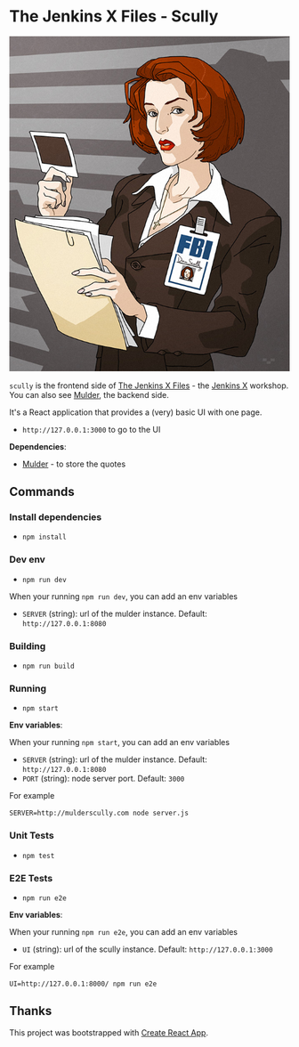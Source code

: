 # The Jenkins X Files - Scully

<div style="text-align:center"><img src ="doc/dana_scully.jpg" /></div>

`scully` is the frontend side of [The Jenkins X Files](https://the-jenkins-x-files.github.io/) - the [Jenkins X](https://jenkins-x.io/) workshop. You can also see [Mulder](https://github.com/the-jenkins-x-files/mulder), the backend side.

It's a React application that provides a (very) basic UI with one page.

- `http://127.0.0.1:3000` to go to the UI

**Dependencies**:

- [Mulder](https://github.com/the-jenkins-x-files/mulder) - to store the quotes

## Commands

### Install dependencies

- `npm install`

### Dev env

- `npm run dev`

When your running `npm run dev`, you can add an env variables

- `SERVER` (string): url of the mulder instance. Default: `http://127.0.0.1:8080`

### Building

- `npm run build`

### Running

- `npm start`

**Env variables**:

When your running `npm start`, you can add an env variables

- `SERVER` (string): url of the mulder instance. Default: `http://127.0.0.1:8080`
- `PORT` (string): node server port. Default: `3000`

For example

```
SERVER=http://mulderscully.com node server.js
```

### Unit Tests

- `npm test`

### E2E Tests

- `npm run e2e`

**Env variables**:

When your running `npm run e2e`, you can add an env variables

- `UI` (string): url of the scully instance. Default: `http://127.0.0.1:3000`

For example

```
UI=http://127.0.0.1:8000/ npm run e2e
```

## Thanks

This project was bootstrapped with [Create React App](https://github.com/facebook/create-react-app).
